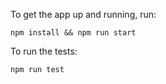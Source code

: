 To get the app up and running, run:

```shell
npm install && npm run start
```

To run the tests:

```shell
npm run test
```